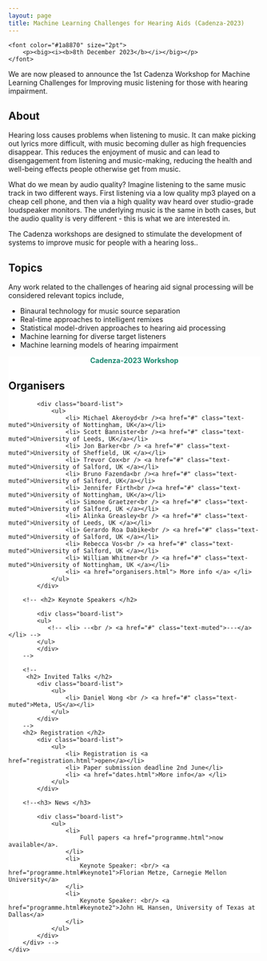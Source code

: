 ```yaml
---
layout: page
title: Machine Learning Challenges for Hearing Aids (Cadenza-2023)
---
```


<div class="row">

<div class="col-md-9">

    <font color="#1a8870" size="2pt">
        <p><big><i><b>8th December 2023</b></i></big></p>
    </font>

<!--<a href="https://us02web.zoom.us/webinar/register/WN_pvhHQdLLToOIcpLbciPyXg" target="_blank">
      <button class="btn btn-primary">Click here to register me for the Clarity 2023 Workshop!</button>
    </a> -->

We are now pleased to announce the 1st Cadenza Workshop for Machine Learning Challenges for Improving music listening for those with hearing impairment.

<h2>About</h2>

<p>Hearing loss causes problems when listening to music. 
It can make picking out lyrics more difficult, with music becoming duller as high frequencies disappear. 
This reduces the enjoyment of music and can lead to disengagement from listening and music-making, 
reducing the health and well-being effects people otherwise get from music.</p>

<p>What do we mean by audio quality? Imagine listening to the same music track in two different ways. First listening via a low quality mp3 played on a cheap cell phone, and then via a high quality wav heard over studio-grade loudspeaker monitors. The underlying music is the same in both cases, but the audio quality is very different - this is what we are interested in.</p>

<p>The Cadenza workshops are designed to stimulate the development of systems to improve music for people with a hearing loss..</p>

<h2>Topics</h2>

<p>Any work related to the challenges of hearing aid signal processing will be considered relevant topics include,</p>

<ul>
<li>Binaural technology for music source separation</li>
<li>Real-time approaches to intelligent remixes</li>
<li>Statistical model-driven approaches to hearing aid processing</li>
<li>Machine learning for diverse target listeners</li>
<li>Machine learning models of hearing impairment</li>
</ul>


</div>

<div class="col-md-3" style="background:#FFF; margin:0px 0px 0px 0px">
    <div class="box">
        <center>
            <font color="#1a8870"><b>Cadenza-2023 Workshop</b></font>
        </center>
        <!-- <center><i>Virtual Workshop</i></center> -->
        <h2>Organisers</h2>

            <div class="board-list">
                <ul>
                    <li> Michael Akeroyd<br /><a href="#" class="text-muted">University of Nottingham, UK</a></li>
                    <li> Scott Bannister<br /><a href="#" class="text-muted">University of Leeds, UK</a></li>
                    <li> Jon Barker<br /> <a href="#" class="text-muted">University of Sheffield, UK </a></li>
                    <li> Trevor Cox<br /> <a href="#" class="text-muted">University of Salford, UK </a></li>
                    <li> Bruno Fazenda<br /><a href="#" class="text-muted">University of Salford, UK</a></li>
                    <li> Jennifer Firth<br /><a href="#" class="text-muted">University of Nottingham, UK</a></li>
                    <li> Simone Graetzer<br /> <a href="#" class="text-muted">University of Salford, UK </a></li>
                    <li> Alinka Greasley<br /> <a href="#" class="text-muted">University of Leeds, UK </a></li>
                    <li> Gerardo Roa Dabike<br /> <a href="#" class="text-muted">University of Salford, UK </a></li>
                    <li> Rebecca Vos<br /> <a href="#" class="text-muted">University of Salford, UK </a></li>
                    <li> William Whitmer<br /> <a href="#" class="text-muted">University of Nottingham, UK </a></li>
                    <li> <a href="organisers.html"> More info </a> </li>
                </ul>
            </div>

        <!-- <h2> Keynote Speakers </h2>

            <div class="board-list">
            <ul>
               <!-- <li> --<br /> <a href="#" class="text-muted">---</a></li> -->
            </ul>
            </div>
        -->

        <!-- 
         <h2> Invited Talks </h2>
            <div class="board-list">
                <ul>
                    <li> Daniel Wong <br /> <a href="#" class="text-muted">Meta, US</a></li>
                </ul>
            </div>
        -->
        <h2> Registration </h2>
            <div class="board-list">
                <ul>
                    <li> Registration is <a href="registration.html">open</a></li>
                    <li> Paper submission deadline 2nd June</li>
                    <li> <a href="dates.html">More info</a> </li> 
                </ul>
            </div>

        <!--<h3> News </h3>
    
            <div class="board-list">
                <ul>
                    <li>
                        Full papers <a href="programme.html">now available</a>.
                    </li>
                    <li>
                        Keynote Speaker: <br/> <a href="programme.html#keynote1">Florian Metze, Carnegie Mellon University</a>
                    </li>
                    <li>
                        Keynote Speaker: <br/> <a href="programme.html#keynote2">John HL Hansen, University of Texas at Dallas</a>
                    </li>
                </ul>
            </div> 
        </div> -->
    </div>
</div>
